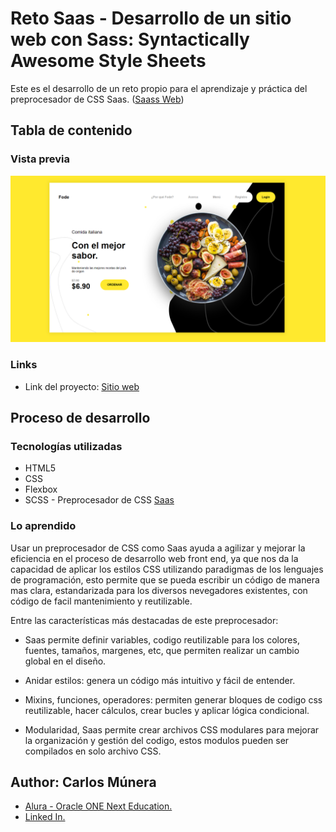 # Reto Saas - Desarrollo de un sitio web con Sass: Syntactically Awesome Style Sheets

Este es el desarrollo de un reto propio para el aprendizaje y práctica del preprocesador de CSS Saas.
([Saass Web](https://sass-lang.com/))


## Tabla de contenido


### Vista previa
![Captura de pantalla de sitio web](preview.PNG)


### Links

- Link del proyecto: [Sitio web](https://carlosmunera.github.io/website_sass/)


## Proceso de desarrollo

### Tecnologías utilizadas

- HTML5
- CSS
- Flexbox
- SCSS - Preprocesador de CSS [Saas](https://sass-lang.com/) 


### Lo aprendido
Usar un preprocesador de CSS como Saas ayuda a agilizar y mejorar la eficiencia en el proceso de desarrollo web front end, ya que nos da la capacidad de aplicar los estilos CSS utilizando paradigmas de los lenguajes de programación, esto permite que se pueda escribir un código de manera mas clara, estandarizada para los diversos nevegadores existentes, con código de facil mantenimiento y reutilizable.

Entre las características más destacadas de este preprocesador:

- Saas permite definir variables, codigo reutilizable para los colores, fuentes, tamaños, margenes, etc,  que permiten realizar un cambio global en el diseño.

- Anidar estilos: genera un código más intuitivo y fácil de entender.

- Mixins, funciones, operadores:  permiten generar bloques de codigo css reutilizable, hacer cálculos, crear bucles y aplicar lógica condicional.

- Modularidad, Saas permite crear archivos CSS modulares para mejorar la organización y gestión del codigo, estos modulos pueden ser compilados en solo archivo CSS.

## Author:  Carlos Múnera

- [Alura - Oracle ONE Next Education.](https://app.aluracursos.com/user/karlosmunera)
- [Linked In.](https://www.linkedin.com/in/carlos-munera-259969262)
